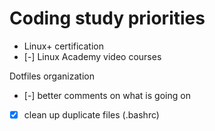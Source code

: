 # Coding study priorities
- Linux+ certification
- [-] Linux Academy video courses

Dotfiles organization
- [-] better comments on what is going on
- [x] clean up duplicate files (.bashrc)
